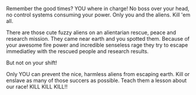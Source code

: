 Remember the good times? YOU where in charge! No boss over your head, no control systems consuming your power. Only you and the aliens. Kill 'em all.

There are those cute fuzzy aliens on an alientarian rescue, peace and research mission. They came near earth and you spotted them.
Because of your awesome fire power and incredible senseless rage they try to escape immediatley with the rescued people and research results.

But not on your shift!

Only YOU can prevent the nice, harmless aliens from escaping earth. Kill or enslave as many of those succers as possible. Teach them a lesson about our race! KILL KILL KILL!!